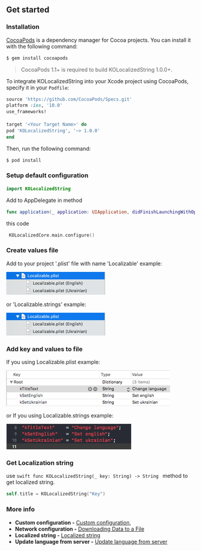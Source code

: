## Get started

 ### Installation
 
 [CocoaPods](http://cocoapods.org) is a dependency manager for Cocoa projects. You can install it with the following command:
 
 ```bash
 $ gem install cocoapods
 ```
 
 > CocoaPods 1.1+ is required to build KOLocalizedString 1.0.0+.
 
 To integrate KOLocalizedString into your Xcode project using CocoaPods, specify it in your `Podfile`:
 
 ```ruby
 source 'https://github.com/CocoaPods/Specs.git'
 platform :ios, '10.0'
 use_frameworks!
 
 target '<Your Target Name>' do
 pod 'KOLocalizedString', '~> 1.0.0'
 end
 ```
 
 Then, run the following command:
 
 ```bash
 $ pod install
 ```
 
### Setup default configuration

```swift
import KOLocalizedString
```

Add to AppDelegate in method

```swift
func application(_ application: UIApplication, didFinishLaunchingWithOptions launchOptions: [UIApplicationLaunchOptionsKey: Any]?) -> Bool
```
this  code

```swift
 KOLocalizedCore.main.configure()
 ```
 ### Create values file
 
 Add to your project  '.plist'  file with name  'Localizable' example:
 
 <div align="left">
 <img src="Documentation/Assets/Localizable_plist.png" width="264" height="61">
 </div>
 
 or  'Localizable.strings' example:
 
 <div align="left">
 <img src="Documentation/Assets/Localizable_plist.png" width="264" height="61">
 </div>
 
### Add key and values to file
If you using Localizable.plist example:

<div align="left">
<img src="Documentation/Assets/key_value_plist.png">
</div>

or If you using Localizable.strings example:

<div align="left">
<img src="Documentation/Assets/key_value_strings.png">
</div>

 ### Get Localization string
 
 use   ```swift func KOLocalizedString(_ key: String) -> String ```  method to get localized string.
 
 ```swift
 self.title = KOLocalizedString("Key")
 ```
 
  ### More info
  - **Custom configuration -** [Custom configuration](Documentation/CustomConfiguration.md),
  - **Network  configuration -** [Downloading Data to a File](Documentation/NetworkCustomConfiguration.md)
  - **Localized string -** [Localized string](Documentation/LocalizedString.md)
  - **Update language from server -** [Update language from server](Documentation/UpdateLanguageFromServer.md)
